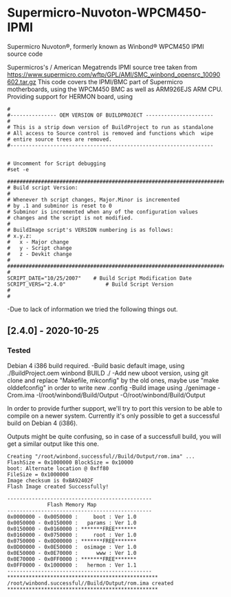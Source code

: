 # Supermicro-Nuvoton-WPCM450-IPMI
Supermicro Nuvoton®, formerly known as Winbond® WPCM450 IPMI source code

Supermicros's / American Megatrends IPMI source tree taken from https://www.supermicro.com/wftp/GPL/AMI/SMC_winbond_opensrc_10090602.tar.gz
This code covers the IPMI/BMC part of Supermicro motherboards, using the WPCM450 BMC as well as ARM926EJS ARM CPU.
Providing support for HERMON board, using 

```
#
#--------------- OEM VERSION OF BUILDPROJECT ----------------------
#
# This is a strip down version of BuildProject to run as standalone
# All access to Source control is removed and functions which  wipe 
# entire source trees are removed.
#------------------------------------------------------------------


# Uncomment for Script debugging 
#set -e

########################################################################
# Build script Version:
#
# Whenever th script changes, Major.Minor is incremented
# by .1 and subminor is reset to 0
# Subminor is incremented when any of the configuration values
# changes and the script is not modified.
#
# BuildImage script's VERSION numbering is as follows:
# x.y.z:
#   x - Major change
#   y - Script change
#   z - Devkit change
#
#########################################################################
#
SCRIPT_DATE="10/25/2007"	# Build Script Modification Date 
SCRIPT_VERS="2.4.0"            	# Build Script Version
#
#
```

-Due to lack of information we tried the following things out.


## [2.4.0] - 2020-10-25
### Tested
Debian 4 i386 build required.
-Build basic default image, using ./BuildProject.oem winbond BUILD ./
-Add new uboot version, using git clone and replace "Makefile, mkconfig" by the old ones, maybe use "make olddefconfig" in order to write new .config
-Build image using ./genimage -Crom.ima -I/root/winbond/Build/Output -O/root/winbond/Build/Output

In order to provide further support, we'll try to port this version to be able to compile on a newer system.
Currently it's only possible to get a successful build on Debian 4 (i386).

Outputs might be quite confusing, so in case of a successfull build, you will get a similar output like this one.

```
Creating "/root/winbond.successful//Build/Output/rom.ima" ...
FlashSize = 0x1000000 BlockSize = 0x10000
boot: Alternate location @ 0xff80
FileSize = 0x1000000
Image checksum is 0xBA92402F
Flash Image created Successfully!

-----------------------------------------------
             Flash Memory Map
-----------------------------------------------
0x0000000 - 0x0050000 :     boot : Ver 1.0
0x0050000 - 0x0150000 :   params : Ver 1.0
0x0150000 - 0x0160000 : *******FREE*******
0x0160000 - 0x0750000 :     root : Ver 1.0
0x0750000 - 0x0D00000 : *******FREE*******
0x0D00000 - 0x0E50000 :  osimage : Ver 1.0
0x0E50000 - 0x0E70000 :      www : Ver 1.0
0x0E70000 - 0x0FF0000 : *******FREE*******
0x0FF0000 - 0x1000000 :   hermon : Ver 1.1
-----------------------------------------------
*************************************************
/root/winbond.successful//Build/Output/rom.ima created
*************************************************
```

